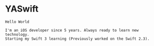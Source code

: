 # YASwift

	Hello World

  	I'm an iOS developer since 5 years. Always ready to learn new technology. 
  	Starting my Swift 3 learning (Previously worked on the Swift 2.3).
